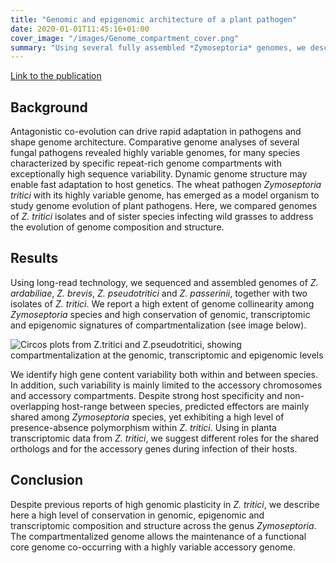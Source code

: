 ```yaml
---
title: "Genomic and epigenomic architecture of a plant pathogen"
date: 2020-01-01T11:45:16+01:00
cover_image: "/images/Genome_compartment_cover.png"
summary: "Using several fully assembled *Zymoseptoria* genomes, we describe here a high level of conservation in genomic, epigenomic and transcriptomic composition and structure across the genus *Zymoseptoria*, despite previous reports of high genomic plasticity in *Z. tritici*. The compartmentalized genome allows the maintenance of a functional core genome co-occurring with a highly variable accessory genome."
---
```


[Link to the publication](https://doi.org/10.1186/s12864-020-06871-w)

## Background
Antagonistic co-evolution can drive rapid adaptation in pathogens and shape genome architecture. Comparative genome analyses of several fungal pathogens revealed highly variable genomes, for many species characterized by specific repeat-rich genome compartments with exceptionally high sequence variability. Dynamic genome structure may enable fast adaptation to host genetics. The wheat pathogen *Zymoseptoria tritici* with its highly variable genome, has emerged as a model organism to study genome evolution of plant pathogens. Here, we compared genomes of *Z. tritici* isolates and of sister species infecting wild grasses to address the evolution of genome composition and structure.

## Results
Using long-read technology, we sequenced and assembled genomes of *Z. ardabiliae*, *Z. brevis*, *Z. pseudotritici* and *Z. passerinii*, together with two isolates of *Z. tritici*. We report a high extent of genome collinearity among *Zymoseptoria* species and high conservation of genomic, transcriptomic and epigenomic signatures of compartmentalization (see image below).

![Circos plots from Z.tritici and Z.pseudotritici, showing compartmentalization at the genomic, transcriptomic and epigenomic levels](/images/Genome_compartment_circos.png)

We identify high gene content variability both within and between species. In addition, such variability is mainly limited to the accessory chromosomes and accessory compartments. Despite strong host specificity and non-overlapping host-range between species, predicted effectors are mainly shared among *Zymoseptoria* species, yet exhibiting a high level of presence-absence polymorphism within *Z. tritici*. Using in planta transcriptomic data from *Z. tritici*, we suggest different roles for the shared orthologs and for the accessory genes during infection of their hosts.

## Conclusion
Despite previous reports of high genomic plasticity in *Z. tritici*, we describe here a high level of conservation in genomic, epigenomic and transcriptomic composition and structure across the genus *Zymoseptoria*. The compartmentalized genome allows the maintenance of a functional core genome co-occurring with a highly variable accessory genome.
